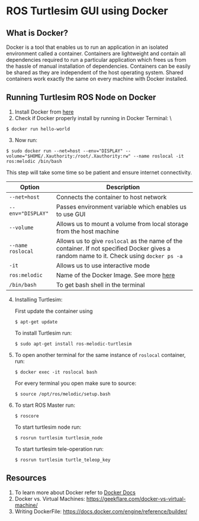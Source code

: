 # ROS Turtlesim GUI using Docker

## What is Docker?
Docker is a tool that enables us to run an application in an isolated environment called a container. Containers are lightweight and contain all dependencies required to run a particular application which frees us from the hassle of manual installation of dependencies. Containers can be easily be shared as they are independent of the host operating system. Shared containers work exactly the same on every machine with Docker installed.



## Running Turtlesim ROS Node on Docker

1) Install Docker from [here](https://docs.docker.com/engine/install/)
2) Check if Docker properly install by running in Docker Terminal: \
```
$ docker run hello-world
```
3) Now run: 
```
$ sudo docker run --net=host --env="DISPLAY" --volume="$HOME/.Xauthority:/root/.Xauthority:rw" --name roslocal -it ros:melodic /bin/bash
``` 
This step will take some time so be patient and ensure internet connectivity. 


| Option     | Description|
|------------|------------|
|`--net=host` | Connects the container to host network|
|`--env="DISPLAY"` | Passes environment variable which enables us to use GUI|
|`--volume`| Allows us to mount a volume from local storage from the host machine|
|`--name roslocal`| Allows us to give `roslocal` as the name of the container. If not specified Docker gives a random name to it. Check using `docker ps -a`|
|`-it`| Allows us to use interactive mode |
|`ros:melodic`| Name of the Docker Image. See more [here](https://hub.docker.com/_/ros)
| `/bin/bash` | To get bash shell in the terminal|

4) Installing Turtlesim: 

    First update the container using
    ```
    $ apt-get update
    ```


    
    To install Turtlesim run:
    ```
    $ sudo apt-get install ros-melodic-turtlesim
    ```

5) To open another terminal for the same instance of `roslocal` container, run: 
    ```
    $ docker exec -it roslocal bash
    ```
    For every terminal you open make sure to source:
    ```
    $ source /opt/ros/melodic/setup.bash
    ```
    
7) To start ROS Master run:
    ```
    $ roscore
    ```

    To start turtlesim node run:

    ```
    $ rosrun turtlesim turtlesim_node
    ```

    To start turtlesim tele-operation run:
    ```
    $ rosrun turtlesim turtle_teleop_key
    ```




## Resources
1. To learn more about Docker refer to [Docker Docs](https://docs.docker.com/get-started/overview/)
2. Docker vs. Virtual Machines: https://geekflare.com/docker-vs-virtual-machine/
3. Writing DockerFile: https://docs.docker.com/engine/reference/builder/
